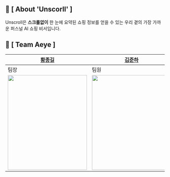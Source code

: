 ## 👀 [ About 'Unscorll' ]
Unscroll은 **스크롤없이** 한 눈에 요약된 쇼핑 정보를 얻을 수 있는 우리 곁의 가장 가까운 퍼스널 AI 쇼핑 비서입니다.

## 🦾 [ Team Aeye ]
| [황종길](https://github.com/Gill-source) | [김준하](https://github.com/juuuns1205) | [김현근](https://github.com/v1340414) | [윤영서](https://github.com/0seoYun) | [주희원](https://github.com/heewon0615) |
|-----|----|---| ----| ----|
| 팀장 | 팀원 | 팀원 | 팀원 | 팀원|
| <img src="https://github.com/user-attachments/assets/467fd96c-5403-41a6-a700-5fe07a26d1db" width="250" height="300"> | <img src="https://github.com/user-attachments/assets/5c78f39a-17f4-44b3-ac2d-1a2618c6a139" width="250" height="300"> | <img src="https://github.com/user-attachments/assets/998c4544-f430-4f5a-a560-49f91ec71bd4" width="250" height="300"> | <img src="https://github.com/user-attachments/assets/ff8c4578-4b05-42d6-bbd9-c94d68a922bc" width="250" height="300">  | <img src="https://github.com/user-attachments/assets/0b04c7d5-89bb-46dc-8104-c3e5062b1b64" width="250" height="300"> |
